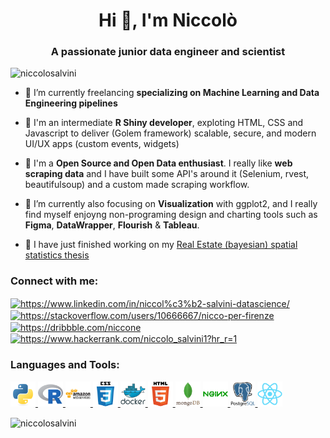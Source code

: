 <h1 align="center">Hi 👋, I'm Niccolò</h1>
<h3 align="center">A passionate junior data engineer and scientist</h3>

<p align="left"> <img src="https://komarev.com/ghpvc/?username=niccolosalvini&label=Profile%20views&color=0e75b6&style=flat" alt="niccolosalvini" /> </p>

- 🔭 I’m currently freelancing **specializing on Machine Learning and Data Engineering pipelines** 

- 🌟 I'm an intermediate **R Shiny developer**, exploting HTML, CSS and Javascript to deliver (Golem framework) scalable, secure, and modern UI/UX apps (custom events, widgets)

- 👐 I'm a **Open Source and Open Data enthusiast**. I really like **web scraping data** and I have built some API's around it (Selenium, rvest, beautifulsoup) and a custom made scraping workflow.

- 🌱 I’m currently also focusing on **Visualization** with ggplot2, and I really find myself enjoyng non-programing design and charting tools such as **Figma**, **DataWrapper**, **Flourish** & **Tableau**.

- 👯 I have just finished working on my [Real Estate (bayesian) spatial statistics thesis](https://niccolosalvini.github.io/thesis/)

<h3 align="left">Connect with me:</h3>
<p align="left">
<a href="https://linkedin.com/in/https://www.linkedin.com/in/niccol%c3%b2-salvini-datascience/" target="blank"><img align="center" src="https://cdn.jsdelivr.net/npm/simple-icons@3.0.1/icons/linkedin.svg" alt="https://www.linkedin.com/in/niccol%c3%b2-salvini-datascience/" height="30" width="40" /></a>
<a href="https://stackoverflow.com/users/https://stackoverflow.com/users/10666667/nicco-per-firenze" target="blank"><img align="center" src="https://cdn.jsdelivr.net/npm/simple-icons@3.0.1/icons/stackoverflow.svg" alt="https://stackoverflow.com/users/10666667/nicco-per-firenze" height="30" width="40" /></a>
<a href="https://dribbble.com/https://dribbble.com/niccone" target="blank"><img align="center" src="https://cdn.jsdelivr.net/npm/simple-icons@3.0.1/icons/dribbble.svg" alt="https://dribbble.com/niccone" height="30" width="40" /></a>
<a href="https://www.hackerrank.com/https://www.hackerrank.com/niccolo_salvini1?hr_r=1" target="blank"><img align="center" src="https://cdn.jsdelivr.net/npm/simple-icons@3.0.1/icons/hackerrank.svg" alt="https://www.hackerrank.com/niccolo_salvini1?hr_r=1" height="30" width="40" /></a>
</p>

<h3 align="left">Languages and Tools:</h3>
<p align="left"> <a href="https://www.python.org/" target="_blank"> <img src="https://raw.githubusercontent.com/devicons/devicon/master/icons/python/python-original.svg" alt="python" width="40" height="40"/> </a> <a href="https://rstudio.com/" target="_blank"> <img src="https://raw.githubusercontent.com/devicons/devicon/master/icons/r/r-original.svg" alt="r" width="40" height="40"/> </a> 
<a href="https://aws.amazon.com" target="_blank"> <img src="https://raw.githubusercontent.com/devicons/devicon/master/icons/amazonwebservices/amazonwebservices-original-wordmark.svg" alt="aws" width="40" height="40"/> </a> <a href="https://www.w3schools.com/css/" target="_blank"> <img src="https://raw.githubusercontent.com/devicons/devicon/master/icons/css3/css3-original-wordmark.svg" alt="css3" width="40" height="40"/> </a> <a href="https://www.docker.com/" target="_blank"> <img src="https://raw.githubusercontent.com/devicons/devicon/master/icons/docker/docker-original-wordmark.svg" alt="docker" width="40" height="40"/> </a> <a href="https://www.w3.org/html/" target="_blank"> <img src="https://raw.githubusercontent.com/devicons/devicon/master/icons/html5/html5-original-wordmark.svg" alt="html5" width="40" height="40"/> </a> <a href="https://www.mongodb.com/" target="_blank"> <img src="https://raw.githubusercontent.com/devicons/devicon/master/icons/mongodb/mongodb-original-wordmark.svg" alt="mongodb" width="40" height="40"/> </a> <a href="https://www.nginx.com" target="_blank"> <img src="https://raw.githubusercontent.com/devicons/devicon/master/icons/nginx/nginx-original.svg" alt="nginx" width="40" height="40"/> </a> <a href="https://www.postgresql.org" target="_blank"> <img src="https://raw.githubusercontent.com/devicons/devicon/master/icons/postgresql/postgresql-original-wordmark.svg" alt="postgresql" width="40" height="40"/> </a> 
<a href="https://it.reactjs.org/" target="_blank"> <img src="https://raw.githubusercontent.com/devicons/devicon/master/icons/react/react-original.svg" alt="react.js" width="40" height="40"/> </a> </p>

<p><img align="center" src="https://github-readme-stats.vercel.app/api/top-langs?username=niccolosalvini&show_icons=true&locale=en&layout=compact" alt="niccolosalvini" /></p>

